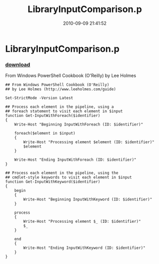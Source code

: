 ﻿---
pid:            2191
parent:         0
children:       
poster:         Lee Holmes
title:          LibraryInputComparison.p
date:           2010-09-09 21:41:52
description:    From Windows PowerShell Cookbook (O'Reilly) by Lee Holmes
format:         posh
---

# LibraryInputComparison.p

### [download](2191.ps1)  

From Windows PowerShell Cookbook (O'Reilly) by Lee Holmes

```posh
## From Windows PowerShell Cookbook (O'Reilly)
## by Lee Holmes (http://www.leeholmes.com/guide)

Set-StrictMode -Version Latest

## Process each element in the pipeline, using a
## foreach statement to visit each element in $input
function Get-InputWithForeach($identifier)
{
    Write-Host "Beginning InputWithForeach (ID: $identifier)"

    foreach($element in $input)
    {
        Write-Host "Processing element $element (ID: $identifier)"
        $element
    }

    Write-Host "Ending InputWithForeach (ID: $identifier)"
}

## Process each element in the pipeline, using the
## cmdlet-style keywords to visit each element in $input
function Get-InputWithKeyword($identifier)
{
    begin
    {
        Write-Host "Beginning InputWithKeyword (ID: $identifier)"
    }

    process
    {
        Write-Host "Processing element $_ (ID: $identifier)"
        $_
    }

    end
    {
        Write-Host "Ending InputWithKeyword (ID: $identifier)"
    }
}
```
